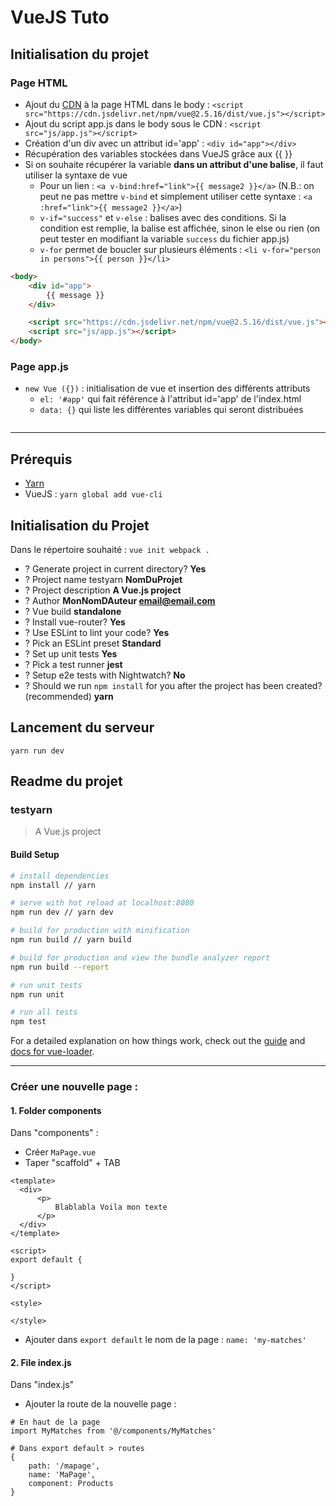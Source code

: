 # VueJS Tuto

## Initialisation du projet

### Page HTML

- Ajout du [CDN](https://vuejs.org/v2/guide/installation.html#CDN "CDN VueJS") à la page HTML dans le body : `<script src="https://cdn.jsdelivr.net/npm/vue@2.5.16/dist/vue.js"></script>`
- Ajout du script app.js dans le body sous le CDN : `<script src="js/app.js"></script>`
- Création d'un div avec un attribut id='app' : `<div id="app"></div>`
- Récupération des variables stockées dans VueJS grâce aux {{ }}
- Si on souhaite récupérer la variable __dans un attribut d'une balise__, il faut utiliser la syntaxe de vue
  - Pour un lien : `<a v-bind:href="link">{{ message2 }}</a>` (N.B.: on peut ne pas mettre `v-bind` et simplement utiliser cette syntaxe : `<a :href="link">{{ message2 }}</a>`)
  - `v-if="success"` et `v-else` : balises avec des conditions. Si la condition est remplie, la balise est affichée, sinon le else ou rien (on peut tester en modifiant la variable `success` du fichier app.js)
  - `v-for` permet de boucler sur plusieurs éléments : `<li v-for="person in persons">{{ person }}</li>`

```html
<body>
    <div id="app">
        {{ message }}
    </div>

    <script src="https://cdn.jsdelivr.net/npm/vue@2.5.16/dist/vue.js"></script>
    <script src="js/app.js"></script>
</body>
```

### Page app.js

- `new Vue ({})` : initialisation de vue et insertion des différents attributs
  - `el: '#app'` qui fait référence à l'attribut id='app' de l'index.html
  - `data: {}` qui liste les différentes variables qui seront distribuées
  
```js

```

---

## Prérequis

- [Yarn](https://yarnpkg.com/en/docs/install "Installer Yarn")
- VueJS : `yarn global add vue-cli`

## Initialisation du Projet

Dans le répertoire souhaité : `vue init webpack .`

- ? Generate project in current directory? __Yes__
- ? Project name testyarn __NomDuProjet__
- ? Project description __A Vue.js project__
- ? Author __MonNomDAuteur <email@email.com>__
- ? Vue build __standalone__
- ? Install vue-router? __Yes__
- ? Use ESLint to lint your code? __Yes__
- ? Pick an ESLint preset __Standard__
- ? Set up unit tests __Yes__
- ? Pick a test runner __jest__
- ? Setup e2e tests with Nightwatch? __No__
- ? Should we run `npm install` for you after the project has been created? (recommended) __yarn__

## Lancement du serveur

`yarn run dev`

## Readme du projet
### testyarn

> A Vue.js project

#### Build Setup

``` bash
# install dependencies
npm install // yarn

# serve with hot reload at localhost:8080
npm run dev // yarn dev

# build for production with minification
npm run build // yarn build

# build for production and view the bundle analyzer report
npm run build --report

# run unit tests
npm run unit

# run all tests
npm test
```

For a detailed explanation on how things work, check out the [guide](http://vuejs-templates.github.io/webpack/) and [docs for vue-loader](http://vuejs.github.io/vue-loader).

---

### Créer une nouvelle page :

#### 1. Folder components

Dans "components" :
-  Créer `MaPage.vue`
-  Taper "scaffold" + TAB

```
<template>
  <div>
      <p>
          Blablabla Voila mon texte
      </p>
  </div>
</template>

<script>
export default {

}
</script>

<style>

</style>
```

- Ajouter dans `export default` le nom de la page : `name: 'my-matches'`

#### 2. File index.js
Dans "index.js"
- Ajouter la route de la nouvelle page :
```
# En haut de la page
import MyMatches from '@/components/MyMatches'

# Dans export default > routes
{
	path: '/mapage',
	name: 'MaPage',
	component: Products
}
```
